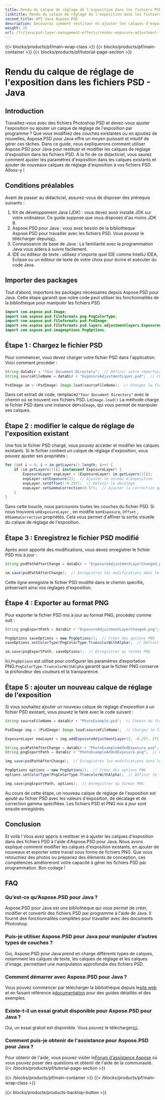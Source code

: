 ```yaml
---
title: Rendu du calque de réglage de l'exposition dans les fichiers PSD - Java
linktitle: Rendu du calque de réglage de l'exposition dans les fichiers PSD - Java
second_title: API Java Aspose.PSD
description: Découvrez comment restituer et ajuster les calques d'exposition dans les fichiers PSD à l'aide d'Aspose.PSD pour Java. Guide étape par étape avec des exemples de code pour modifier et ajouter des couches d'exposition.
weight: 15
url: /fr/java/psd-layer-management-effects/render-exposure-adjustment-layer-psd/
---
```


{{< blocks/products/pf/main-wrap-class >}}
{{< blocks/products/pf/main-container >}}
{{< blocks/products/pf/tutorial-page-section >}}

# Rendu du calque de réglage de l'exposition dans les fichiers PSD - Java

## Introduction

Travaillez-vous avec des fichiers Photoshop PSD et devez-vous ajuster l'exposition ou ajouter un calque de réglage de l'exposition par programme ? Que vous modifiiez des couches existantes ou en ajoutiez de nouvelles, Aspose.PSD pour Java offre un moyen puissant et intuitif de gérer ces tâches. Dans ce guide, nous expliquerons comment utiliser Aspose.PSD pour Java pour restituer et modifier les calques de réglage d'exposition dans les fichiers PSD. À la fin de ce didacticiel, vous saurez comment ajuster les paramètres d'exposition dans les calques existants et ajouter de nouveaux calques de réglage d'exposition à vos fichiers PSD. Allons-y !

## Conditions préalables

Avant de passer au didacticiel, assurez-vous de disposer des prérequis suivants :

1. Kit de développement Java (JDK) : vous devez avoir installé JDK sur votre ordinateur. Ce guide suppose que vous disposez d'au moins JDK 8.
2.  Aspose.PSD pour Java : vous avez besoin de la bibliothèque Aspose.PSD pour travailler avec les fichiers PSD. Vous pouvez le télécharger depuis[ici](https://releases.aspose.com/psd/java/).
3. Connaissance de base de Java : La familiarité avec la programmation Java vous aidera à suivre facilement.
4. IDE ou éditeur de texte : utilisez n'importe quel IDE comme IntelliJ IDEA, Eclipse ou un éditeur de texte de votre choix pour écrire et exécuter du code Java.

## Importer des packages

Tout d’abord, importons les packages nécessaires depuis Aspose.PSD pour Java. Cette étape garantit que notre code peut utiliser les fonctionnalités de la bibliothèque pour manipuler les fichiers PSD.

```java
import com.aspose.psd.Image;
import com.aspose.psd.fileformats.png.PngColorType;
import com.aspose.psd.fileformats.psd.PsdImage;
import com.aspose.psd.fileformats.psd.layers.adjustmentlayers.ExposureLayer;
import com.aspose.psd.imageoptions.PngOptions;
```

## Étape 1 : Chargez le fichier PSD

Pour commencer, vous devez charger votre fichier PSD dans l'application. Voici comment procéder :

```java
String dataDir = "Your Document Directory";  // Définir votre répertoire de documents
String sourceFileName = dataDir + "ExposureAdjustmentLayer.psd";  // Chemin du fichier PSD source

PsdImage im = (PsdImage) Image.load(sourceFileName);  // Chargez le fichier PSD
```

 Dans cet extrait de code, remplacez`"Your Document Directory"` avec le chemin où se trouvent vos fichiers PSD. Le`Image.load()` La méthode charge le fichier PSD dans une instance de`PsdImage`, qui vous permet de manipuler ses calques.

## Étape 2 : modifier le calque de réglage de l'exposition existant

Une fois le fichier PSD chargé, vous pouvez accéder et modifier les calques existants. Si le fichier contient un calque de réglage d'exposition, vous pouvez ajuster ses propriétés :

```java
for (int i = 0; i < im.getLayers().length; i++) {
    if (im.getLayers()[i] instanceof ExposureLayer) {
        ExposureLayer expLayer = (ExposureLayer) im.getLayers()[i];
        expLayer.setExposure(2);  // Ajuster le niveau d'exposition
        expLayer.setOffset(-0.25f);  // Définir le décalage
        expLayer.setGammaCorrection(0.5f);  // Ajuster la correction gamma
    }
}
```

Dans cette boucle, nous parcourons toutes les couches du fichier PSD. Si nous trouvons un`ExposureLayer` , on modifie son`Exposure`, `Offset` , et`GammaCorrection` propriétés. Cela vous permet d'affiner la sortie visuelle du calque de réglage de l'exposition.

## Étape 3 : Enregistrez le fichier PSD modifié

Après avoir apporté des modifications, vous devez enregistrer le fichier PSD mis à jour :

```java
String psdPathAfterChange = dataDir + "ExposureAdjustmentLayerChanged.psd";  // Chemin pour enregistrer le fichier PSD modifié

im.save(psdPathAfterChange);  // Enregistrez les modifications dans le fichier PSD
```

Cette ligne enregistre le fichier PSD modifié dans le chemin spécifié, préservant ainsi vos réglages d'exposition.

## Étape 4 : Exporter au format PNG

Pour exporter le fichier PSD mis à jour au format PNG, procédez comme suit :

```java
String pngExportPath = dataDir + "ExposureAdjustmentLayerChanged.png";  // Chemin pour enregistrer le fichier PNG

PngOptions saveOptions = new PngOptions();  // Créer des options PNG
saveOptions.setColorType(PngColorType.TruecolorWithAlpha);  // Définir le type de couleur sur Truecolor avec Alpha

im.save(pngExportPath, saveOptions);  // Enregistrer au format PNG
```

 Ici,`PngOptions` est utilisé pour configurer les paramètres d’exportation PNG.`PngColorType.TruecolorWithAlpha` garantit que le fichier PNG conserve la profondeur des couleurs et la transparence.

## Étape 5 : ajouter un nouveau calque de réglage de l'exposition

Si vous souhaitez ajouter un nouveau calque de réglage d'exposition à un fichier PSD existant, vous pouvez le faire avec le code suivant :

```java
String sourceFileName = dataDir + "PhotoExample.psd";  // Chemin du fichier PSD source

PsdImage img = (PsdImage) Image.load(sourceFileName);  // Chargez le fichier PSD

ExposureLayer newLayer = img.addExposureAdjustmentLayer(2, -0.25f, 2f);  // Ajouter un nouveau calque de réglage de l'exposition

String psdPathAfterChange = dataDir + "PhotoExampleAddedExposure.psd";  // Chemin pour enregistrer le fichier PSD modifié
String pngExportPath = dataDir + "PhotoExampleAddedExposure.png";  // Chemin pour enregistrer le fichier PNG

img.save(psdPathAfterChange);  // Enregistrez les modifications dans le fichier PSD

PngOptions options = new PngOptions();  // Créer des options PNG
options.setColorType(PngColorType.TruecolorWithAlpha);  // Définir le type de couleur sur Truecolor avec Alpha

img.save(pngExportPath, options);  // Enregistrer au format PNG
```

Au cours de cette étape, un nouveau calque de réglage de l'exposition est ajouté au fichier PSD avec les valeurs d'exposition, de décalage et de correction gamma spécifiées. Les fichiers PSD et PNG mis à jour sont ensuite enregistrés.

## Conclusion

Et voilà ! Vous avez appris à restituer et à ajuster les calques d'exposition dans des fichiers PSD à l'aide d'Aspose.PSD pour Java. Nous avons expliqué comment modifier les calques d'exposition existants, en ajouter de nouveaux et exporter votre travail sous forme de fichiers PNG. Que vous retouchiez des photos ou prépariez des éléments de conception, ces compétences amélioreront votre capacité à gérer les fichiers PSD par programmation. Bon codage !

## FAQ

### Qu’est-ce qu’Aspose.PSD pour Java ?

Aspose.PSD pour Java est une bibliothèque qui vous permet de créer, modifier et convertir des fichiers PSD par programme à l'aide de Java. Il fournit des fonctionnalités complètes pour travailler avec des documents Photoshop.

### Puis-je utiliser Aspose.PSD pour Java pour manipuler d’autres types de couches ?

Oui, Aspose.PSD pour Java prend en charge différents types de calques, notamment les calques de texte, les calques de réglage et les calques d'image, permettant une manipulation approfondie des fichiers PSD.

### Comment démarrer avec Aspose.PSD pour Java ?

 Vous pouvez commencer par télécharger la bibliothèque depuis le[site web](https://releases.aspose.com/psd/java/) et en faisant référence à[documentation](https://reference.aspose.com/psd/java/) pour des guides détaillés et des exemples.

### Existe-t-il un essai gratuit disponible pour Aspose.PSD pour Java ?

 Oui, un essai gratuit est disponible. Vous pouvez le télécharger[ici](https://releases.aspose.com/).

### Comment puis-je obtenir de l'assistance pour Aspose.PSD pour Java ?

 Pour obtenir de l'aide, vous pouvez visiter le[Forum d'assistance Aspose](https://forum.aspose.com/c/psd/34) où vous pouvez poser des questions et obtenir de l'aide de la communauté.
{{< /blocks/products/pf/tutorial-page-section >}}

{{< /blocks/products/pf/main-container >}}
{{< /blocks/products/pf/main-wrap-class >}}

{{< blocks/products/products-backtop-button >}}
